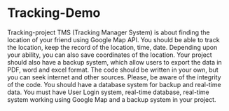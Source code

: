 # Tracking-Demo
Tracking-project
TMS (Tracking Manager System) is about finding the location of your friend using Google Map 
API. You should be able to track the location, keep the record of the location, time, date. 
Depending upon your ability, you can also save coordinates of the location. Your project should 
also have a backup system, which allow users to export the data in PDF, word and excel format. 
The code should be written in your own, but you can seek internet and other sources. Please, be 
aware of the integrity of the code. You should have a database system for backup and real-time 
data. You must have User Login system, real-time database, real-time system working using 
Google Map and a backup system in your project. 
